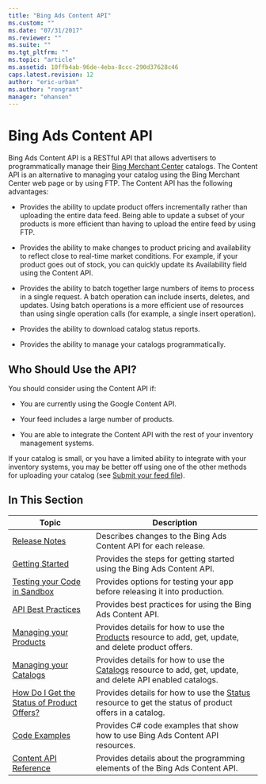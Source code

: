 ```yaml
---
title: "Bing Ads Content API"
ms.custom: ""
ms.date: "07/31/2017"
ms.reviewer: ""
ms.suite: ""
ms.tgt_pltfrm: ""
ms.topic: "article"
ms.assetid: 10ffb4ab-96de-4eba-8ccc-290d37628c46
caps.latest.revision: 12
author: "eric-urban"
ms.author: "rongrant"
manager: "ehansen"
---
```

# Bing Ads Content API
Bing Ads Content API is a RESTful API that allows advertisers to programmatically 
manage their [Bing Merchant Center](http://help.bingads.microsoft.com/#apex/3/en/51083/1) catalogs. The Content API is an alternative to managing your catalog using the Bing Merchant Center web page or by using FTP. The Content API has the following advantages:

-   Provides the ability to update product offers incrementally rather than uploading the entire data feed. Being able to update  a subset of your products is more efficient than having to upload the entire feed by using FTP.

-   Provides the ability to make changes to product pricing and availability to reflect close to real-time market conditions. For example, if your product goes out of stock, you can quickly update its Availability field using the Content API.

-   Provides the ability to batch together large numbers of items to process in a single request. A batch operation can include inserts, deletes, and updates. Using batch operations is a more efficient use of resources than using single operation calls (for example, a single insert operation).

-   Provides the ability to download catalog status reports.

- Provides the ability to manage your catalogs programmatically.


## Who Should Use the API?
You should consider using the Content API if:

-   You are currently using the Google Content API. 

-   Your feed includes a large number of products.

-   You are able to integrate the Content API with the rest of your inventory management systems.

If your catalog is small, or you have a limited ability to integrate with your inventory systems, you may be better off using one of the other methods for uploading your catalog (see [Submit your feed file](http://help.bingads.microsoft.com/#apex/3/en/51086/1)).



## In This Section

|Topic|Description|
|---------|---------------|
|[Release Notes](../content-api/release-notes.md)|Describes changes to the Bing Ads Content API for each release.|
|[Getting Started](../content-api/getting-started.md)|Provides the steps for getting started using the Bing Ads Content API.|
|[Testing your Code in Sandbox](../content-api/testing-your-code-in-sandbox.md)|Provides options for testing your app before releasing it into production.|
|[API Best Practices](../content-api/api-best-practices.md)|Provides best practices for using the Bing Ads Content API.|
|[Managing your Products](../content-api/managing-your-products.md)|Provides details for how to use the [Products](../content-api/products-resource.md) resource to add, get, update, and delete product offers.|
|[Managing your Catalogs](../content-api/managing-your-catalogs.md)|Provides details for how to use the [Catalogs](../content-api/catalogs-resource.md) resource to add, get, update, and delete API enabled catalogs.|
|[How Do I Get the Status of Product Offers?](../content-api/how-do-i-get-the-status-of-product-offers.md)|Provides details for how to use the [Status](../content-api/catalogs-resource.md) resource to get the status of product offers in a catalog.|
|[Code Examples](../content-api/code-examples.md)|Provides C# code examples that show how to use Bing Ads Content API resources.|
|[Content API Reference](../content-api/content-api-reference.md)|Provides details about the programming elements of the Bing Ads Content API.|

